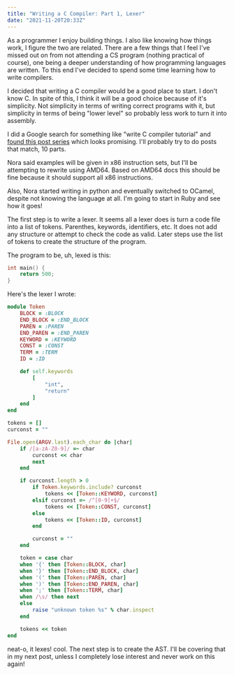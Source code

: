 ```yaml
---
title: "Writing a C Compiler: Part 1, Lexer"
date: "2021-11-20T20:33Z"
---
```


As a programmer I enjoy building things. I also like knowing how things work, I figure the two are related. There are a few things that I feel I've missed out on from not attending a CS program (nothing practical of course), one being a deeper understanding of how programming languages are written. To this end I've decided to spend some time learning how to write compilers.

I decided that writing a C compiler would be a good place to start. I don't know C. In spite of this, I think it will be a good choice because of it's simplicity. Not simplicity in terms of writing correct programs with it, but simplicity in terms of being "lower level" so probably less work to turn it into assembly.

I did a Google search for something like "write C compiler tutorial" and [found this post series](https://norasandler.com/2017/11/29/Write-a-Compiler.html) which looks promising. I'll probably try to do posts that match, 10 parts.

Nora said examples will be given in x86 instruction sets, but I'll be attempting to rewrite using AMD64. Based on AMD64 docs this should be fine because it should support all x86 instructions.

Also, Nora started writing in python and eventually switched to OCamel, despite not knowing the language at all. I'm going to start in Ruby and see how it goes!

The first step is to write a lexer. It seems all a lexer does is turn a code file into a list of tokens. Parenthes, keywords, identifiers, etc. It does not add any structure or attempt to check the code as valid. Later steps use the list of tokens to create the structure of the program.

The program to be, uh, lexed is this:

```c
int main() {
    return 500;
}
```

Here's the lexer I wrote:

```ruby
module Token
    BLOCK = :BLOCK
    END_BLOCK = :END_BLOCK
    PAREN = :PAREN
    END_PAREN = :END_PAREN
    KEYWORD = :KEYWORD
    CONST = :CONST
    TERM = :TERM
    ID = :ID

    def self.keywords
        [
            "int",
            "return"
        ]
    end
end

tokens = []
curconst = ""

File.open(ARGV.last).each_char do |char|
    if /[a-zA-Z0-9]/ =~ char
        curconst << char
        next
    end

    if curconst.length > 0
        if Token.keywords.include? curconst
            tokens << [Token::KEYWORD, curconst]
        elsif curconst =~ /^[0-9]+$/
            tokens << [Token::CONST, curconst]
        else
            tokens << [Token::ID, curconst]
        end

        curconst = ""
    end

    token = case char
    when '{' then [Token::BLOCK, char]
    when '}' then [Token::END_BLOCK, char]
    when '(' then [Token::PAREN, char]
    when ')' then [Token::END_PAREN, char]
    when ';' then [Token::TERM, char]
    when /\s/ then next
    else
        raise "unknown token %s" % char.inspect
    end

    tokens << token
end
```

neat-o, it lexes! cool. The next step is to create the AST. I'll be covering that in my next post, unless I completely lose interest and never work on this again!
